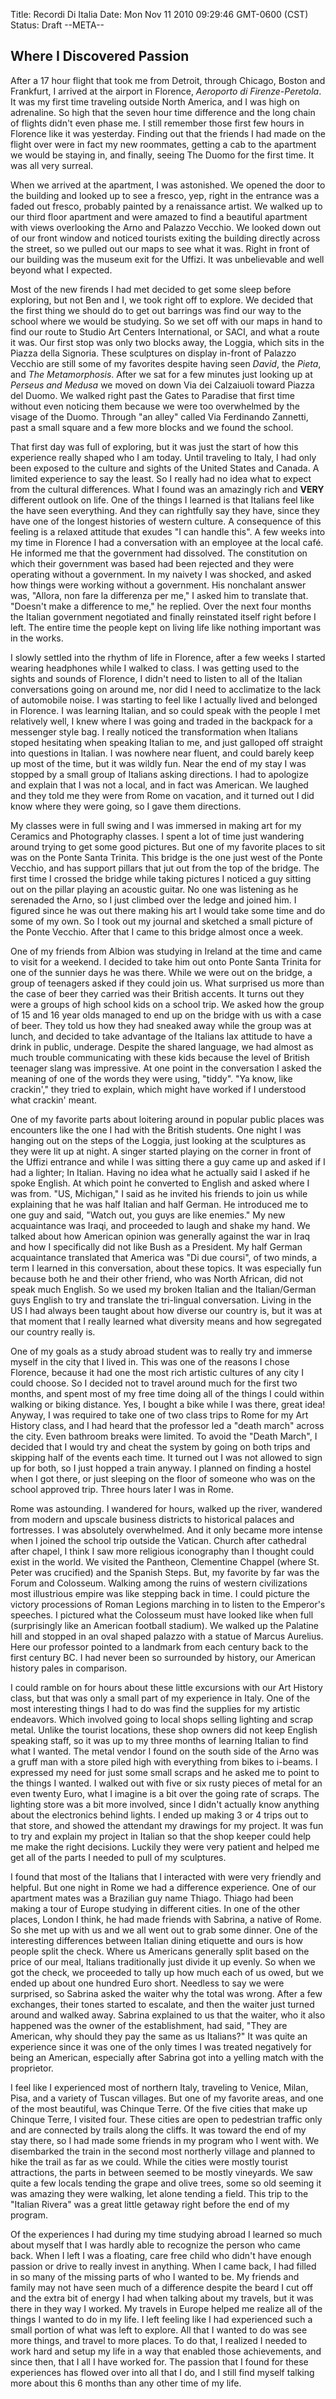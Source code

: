 Title: Recordi Di Italia
Date: Mon Nov 11 2010 09:29:46 GMT-0600 (CST)
Status: Draft
--META--

## Where I Discovered Passion

After a 17 hour flight that took me from Detroit, through Chicago, Boston and Frankfurt, I arrived at the airport in Florence, *Aeroporto di Firenze-Peretola*.  It was my first time traveling outside North America, and I was high on adrenaline.  So high that the seven hour time difference and the long chain of flights didn't even phase me.  I still remember those first few hours in Florence like it was yesterday.  Finding out that the friends I had made on the flight over were in fact my new roommates, getting a cab to the apartment we would be staying in, and finally, seeing The Duomo for the first time.  It was all very surreal.

When we arrived at the apartment, I was astonished.  We opened the door to the building and looked up to see a fresco, yep, right in the entrance was a faded out fresco, probably painted by a renaissance artist.  We walked up to our third floor apartment and were amazed to find a beautiful apartment with views overlooking the Arno and Palazzo Vecchio.  We looked down out of our front window and noticed tourists exiting the building directly across the street, so we pulled out our maps to see what it was.  Right in front of our building was the museum exit for the Uffizi.  It was unbelievable and well beyond what I expected.

Most of the new firends I had met decided to get some sleep before exploring, but not Ben and I, we took right off to explore.  We decided that the first thing we should do to get out barrings was find our way to the school where we would be studying.  So we set off with our maps in hand to find our route to Studio Art Centers International, or SACI, and what a route it was.  Our first stop was only two blocks away, the Loggia, which sits in the Piazza della Signoria.  These sculptures on display in-front of Palazzo Vecchio are still some of my favorites despite having seen *David*, the *Pieta*, and *The Metamorphosis*.  After we sat for a few minutes just looking up at *Perseus and Medusa* we moved on down Via dei Calzaiuoli toward Piazza del Duomo.  We walked right past the Gates to Paradise that first time without even noticing them because we were too overwhelmed by the visage of the Duomo.  Through "an alley" called Via Ferdinando Zannetti, past a small square and a few more blocks and we found the school.

That first day was full of exploring, but it was just the start of how this experience really shaped who I am today.  Until traveling to Italy, I had only been exposed to the culture and sights of the United States and Canada.  A limited experience to say the least.  So I really had no idea what to expect from the cultural differences.  What I found was an amazingly rich and **VERY** different outlook on life.  One of the things I learned is that Italians feel like the have seen everything.  And they can rightfully say they have, since they have one of the longest histories of western culture.  A consequence of this feeling is a relaxed attitude that exudes "I can handle this".  A few weeks into my time in Florence I had a conversation with an employee at the local café.  He informed me that the government had dissolved.  The constitution on which their government was based had been rejected and they were operating without a government.  In my naivety I was shocked, and asked how things were working without a government.  His nonchalant answer was, "Allora, non fare la differenza per me," I asked him to translate that.  "Doesn't make a difference to me," he replied.  Over the next four months the Italian government negotiated and finally reinstated itself right before I left.  The entire time the people kept on living life like nothing important was in the works.

I slowly settled into the rhythm of life in Florence, after a few weeks I started wearing headphones while I walked to class.  I was getting used to the sights and sounds of Florence, I didn't need to listen to all of the Italian conversations going on around me, nor did I need to acclimatize to the lack of automobile noise.  I was starting to feel like I actually lived and belonged in Florence.  I was learning Italian, and so could speak with the people I met relatively well, I knew where I was going and traded in the backpack for a messenger style bag.  I really noticed the transformation when Italians stoped hesitating when speaking Italian to me, and just galloped off straight into questions in Italian.  I was nowhere near fluent, and could barely keep up most of the time, but it was wildly fun.  Near the end of my stay I was stopped by a small group of Italians asking directions.  I had to apologize and explain that I was not a local, and in fact was American.  We laughed and they told me they were from Rome on vacation, and it turned out I did know where they were going, so I gave them directions.  

My classes were in full swing and I was immersed in making art for my Ceramics and Photography classes.  I spent a lot of time just wandering around trying to get some good pictures.  But one of my favorite places to sit was on the Ponte Santa Trinita.  This bridge is the one just west of the Ponte Vecchio, and has support pillars that jut out from the top of the bridge.  The first time I crossed the bridge while taking pictures I noticed a guy sitting out on the pillar playing an acoustic guitar.  No one was listening as he serenaded the Arno, so I just climbed over the ledge and joined him.  I figured since he was out there making his art I would take some time and do some of my own.  So I took out my journal and sketched a small picture of the Ponte Vecchio.  After that I came to this bridge almost once a week. 

One of my friends from Albion was studying in Ireland at the time and came to visit for a weekend.  I decided to take him out onto Ponte Santa Trinita for one of the sunnier days he was there.  While we were out on the bridge, a group of teenagers asked if they could join us.  What surprised us more than the case of beer they carried was their British accents.  It turns out they were a groups of high school kids on a school trip.  We asked how the group of 15 and 16 year olds managed to end up on the bridge with us with a case of beer.  They told us how they had sneaked away while the group was at lunch, and decided to take advantage of the Italians lax attitude to have a drink in public, underage.  Despite the shared language, we had almost as much trouble communicating with these kids because the level of British teenager slang was impressive.  At one point in the conversation I asked the meaning of one of the words they were using, "tiddy".  "Ya know, like crackin'," they tried to explain, which might have worked if I understood what crackin' meant.

One of my favorite parts about loitering around in popular public places was encounters like the one I had with the British students.  One night I was hanging out on the steps of the Loggia, just looking at the sculptures as they were lit up at night.  A singer started playing on the corner in front of the Uffizi entrance and while I was sitting there a guy came up and asked if I had a lighter; In Italian.  Having no idea what he actually said I asked if he spoke English.  At which point he converted to English and asked where I was from.  "US, Michigan," I said as he invited his friends to join us while explaining that he was half Italian and half German.  He introduced me to one guy and said, "Watch out, you guys are like enemies."  My new acquaintance was Iraqi, and proceeded to laugh and shake my hand.  We talked about how American opinion was generally against the war in Iraq and how I specifically did not like Bush as a President.  My half German acquaintance translated that America was "Di due coursi", of two minds, a term I learned in this conversation, about these topics.  It was especially fun because both he and their other friend, who was North African, did not speak much English.  So we used my broken Italian and the Italian/German guys English to try and translate the tri-lingual conversation.  Living in the US I had always been taught about how diverse our country is, but it was at that moment that I really learned what diversity means and how segregated our country really is.

One of my goals as a study abroad student was to really try and immerse myself in the city that I lived in.  This was one of the reasons I chose Florence, because it had one the most rich artistic cultures of any city I could choose.  So I decided not to travel around much for the first two months, and spent most of my free time doing all of the things I could within walking or biking distance.  Yes, I bought a bike while I was there, great idea!  Anyway, I was required to take one of two class trips to Rome for my Art History class, and I had heard that the professor led a "death march" across the city.  Even bathroom breaks were limited.  To avoid the "Death March", I decided that I would try and cheat the system by going on both trips and skipping half of the events each time.  It turned out I was not allowed to sign up for both, so I just hopped a train anyway.  I planned on finding a hostel when I got there, or just sleeping on the floor of someone who was on the school approved trip.  Three hours later I was in Rome.

Rome was astounding.  I wandered for hours, walked up the river, wandered from modern and upscale business districts to historical palaces and fortresses.  I was absolutely overwhelmed.  And it only became more intense when I joined the school trip outside the Vatican.  Church after cathedral after chapel, I think I saw more religious iconography than I thought could exist in the world.  We visited the Pantheon, Clementine Chappel (where St. Peter was crucified) and the Spanish Steps.  But, my favorite by far was the Forum and Colosseum.  Walking among the ruins of western civilizations most illustrious empire was like stepping back in time.  I could picture the victory processions of Roman Legions marching in to listen to the Emperor's speeches.  I pictured what the Colosseum must have looked like when full (surprisingly like an American football stadium).  We walked up the Palatine hill and stopped in an oval shaped palazzo with a statue of Marcus Aurelius.  Here our professor pointed to a landmark from each century back to the first century BC.  I had never been so surrounded by history, our American history pales in comparison.

I could ramble on for hours about these little excursions with our Art History class, but that was only a small part of my experience in Italy.  One of the most interesting things I had to do was find the supplies for my artistic endeavors.  Which involved going to local shops selling lighting and scrap metal.  Unlike the tourist locations, these shop owners did not keep English speaking staff, so it was up to my three months of learning Italian to find what I wanted.  The metal vendor I found on the south side of the Arno was a gruff man with a store piled high with everything from bikes to i-beams.  I expressed my need for just some small scraps and he asked me to point to the things I wanted.  I walked out with five or six rusty pieces of metal for an even twenty Euro, what I imagine is a bit over the going rate of scraps.  The lighting store was a bit more involved, since I didn't actually know anything about the electronics behind lights.  I ended up making 3 or 4 trips out to that store, and showed the attendant my drawings for my project.  It was fun to try and explain my project in Italian so that the shop keeper could help me make the right decisions.  Luckily they were very patient and helped me get all of the parts I needed to pull of my sculptures.

I found that most of the Italians that I interacted with were very friendly and helpful.  But one night in Rome we had a difference experience.  One of our apartment mates was a Brazilian guy name Thiago.  Thiago had been making a tour of Europe studying in different cities.  In one of the other places, London I think, he had made friends with Sabrina, a native of Rome.  So she met up with us and we all went out to grab some dinner.  One of the interesting differences between Italian dining etiquette and ours is how people split the check.  Where us Americans generally split based on the price of our meal, Italians traditionally just divide it up evenly.  So when we got the check, we proceeded to tally up how much each of us owed, but we ended up about one hundred Euro short.  Needless to say we were surprised, so Sabrina asked the waiter why the total was wrong.  After a few exchanges, their tones started to escalate, and then the waiter just turned around and walked away.  Sabrina explained to us that the waiter, who it also happened was the owner of the establishment, had said, "They are American, why should they pay the same as us Italians?"  It was quite an experience since it was one of the only times I was treated negatively for being an American, especially after Sabrina got into a yelling match with the proprietor.

I feel like I experienced most of northern Italy, traveling to Venice, Milan, Pisa, and a variety of Tuscan villages.  But one of my favorite areas, and one of the most beautiful, was Chinque Terre.  Of the five cities that make up Chinque Terre, I visited four.  These cities are open to pedestrian traffic only and are connected by trails along the cliffs.  It was toward the end of my stay there, so I had made some friends in my program who I went with.  We disembarked the train in the second most northerly village and planned to hike the trail as far as we could.  While the cities were mostly tourist attractions, the parts in between seemed to be mostly vineyards.  We saw quite a few locals tending the grape and olive trees, some so old seeming it was amazing they were walking, let alone tending a field.  This trip to the "Italian Rivera" was a great little getaway right before the end of my program.

Of the experiences I had during my time studying abroad I learned so much about myself that I was hardly able to recognize the person who came back.  When I left I was a floating, care free child who didn't have enough passion or drive to really invest in anything.  When I came back, I had filled in so many of the missing parts of who I wanted to be.  My friends and family may not have seen much of a difference despite the beard I cut off and the extra bit of energy I had when talking about my travels, but it was there in they way I worked.  My travels in Europe helped me realize all of the things I wanted to do in my life.  I left feeling like I had experienced such a small portion of what was left to explore.  All that I wanted to do was see more things, and travel to more places.  To do that, I realized I needed to work hard and setup my life in a way that enabled those achievements, and since then, that I all I have worked for.  The passion that I found for these experiences has flowed over into all that I do, and I still find myself talking more about this 6 months than any other time of my life.  








